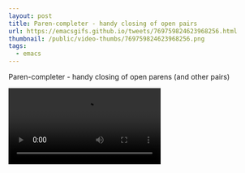 ```yaml
---
layout: post
title: Paren-completer - handy closing of open pairs
url: https://emacsgifs.github.io/tweets/769759824623968256.html
thumbnail: /public/video-thumbs/769759824623968256.png
tags:
  - emacs
---
```


Paren-completer - handy closing of open parens (and other pairs)

<video controls autoplay loop>
  <source src="/public/videos/769759824623968256.mp4" type="video/mp4">
    Sorry your browser does not support the video tag, maybe time to upgrade?
</video>
